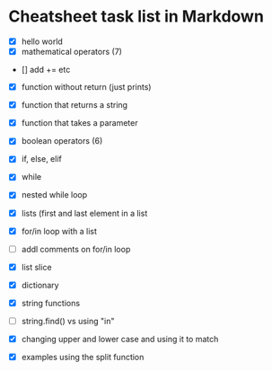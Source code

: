 # Cheatsheet task list in Markdown

- [x] hello world
- [x] mathematical operators (7)
- [] add += etc
- [x] function without return (just prints)
- [x] function that returns a string
- [x] function that takes a parameter
- [x] boolean operators (6)
- [x] if, else, elif
- [x] while
- [x] nested while loop
- [x] lists (first and last element in a list
- [x] for/in loop with a list
- [ ] addl comments on for/in loop
- [x] list slice
- [x] dictionary
- [x] string functions
- [ ] string.find() vs using "in"
- [x] changing upper and lower case and using it to match
- [x] examples using the split function










